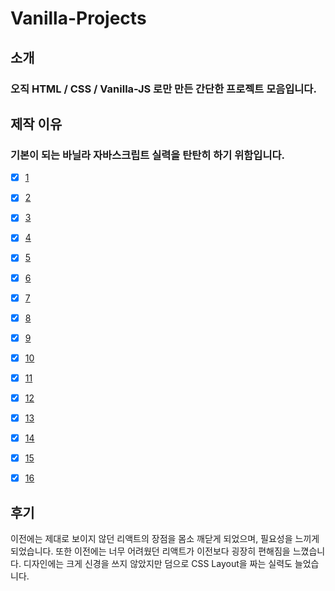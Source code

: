 # Vanilla-Projects

## 소개

### 오직 HTML / CSS / Vanilla-JS 로만 만든 간단한 프로젝트 모음입니다.

## 제작 이유

### 기본이 되는 바닐라 자바스크립트 실력을 탄탄히 하기 위함입니다. 

- [x] [1](gonnabea.github.io/form-validator/)  

- [x] [2](https://gonnabea.github.io/Movie-Seat-Booking/)  

- [x] [3](gonnabea.github.io/video-player/)  

- [x] [4](https://gonnabea.github.io/Exchange-Rate/)  

- [x] [5](https://gonnabea.github.io/Dom-Array-Methods/)  

- [x] [6](https://gonnabea.github.io/Menu-Slider-and-Modal/)  

- [x] [7](gonnabea.github.io/hangman-game/)  

- [x] [8](gonnabea.github.io/expense-tracker/)  

- [x] [9](gonnabea.github.io/typing-game/)  

- [x] [10](gonnabea.github.io/music-player/)  

- [x] [11](gonnabea.github.io/speech-text-reader/)  

- [x] [12](gonnabea.github.io/memory-card/)  

- [x] [13](gonnabea.github.io/relaxer-app/.)  

- [x] [14](gonnabea.github.io/breakout-game/)  

- [x] [15](gonnabea.github.io/sortable-list/)  

- [x] [16](gonnabea.github.io/lylics-search/)

## 후기 

이전에는 제대로 보이지 않던 리액트의 장점을 몸소 깨닫게 되었으며, 필요성을 느끼게 되었습니다.
또한 이전에는 너무 어려웠던 리액트가 이전보다 굉장히 편해짐을 느꼈습니다.
디자인에는 크게 신경을 쓰지 않았지만 덤으로 CSS Layout을 짜는 실력도 늘었습니다.
